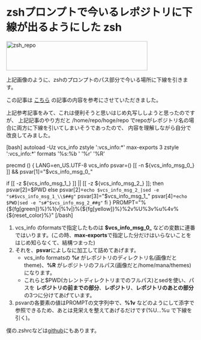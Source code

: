 zshプロンプトで今いるレポジトリに下線が出るようにした
zsh
=====
<a href="http://manaten.net/wp-content/uploads/2013/10/zsh_repo.png"><img src="http://manaten.net/wp-content/uploads/2013/10/zsh_repo.png" alt="zsh_repo" width="376" height="78" class="aligncenter size-full wp-image-809" /></a>

上記画像のように、zshのプロンプトのパス部分で今いる場所に下線を引きます。

<!--more-->

この記事は [こちら](http://shakenbu.org/yanagi/d/?date=20120306) の記事の内容を参考にさせていただきました。

上記参考記事をみて、これは便利そうと思いはじめ丸写ししようと思ったのですが、
上記記事のやり方だと /home/repo/hoge/repo でrepoがレポジトリ名の場合に両方に下線を引いてしまいそうであったので、
内容を理解しながら自分で改良してみました。

<div>[bash]
autoload -Uz vcs_info
zstyle ':vcs_info:*' max-exports 3
zstyle ':vcs_info:*' formats '%s:%b ' '%r' '%R'

precmd () {
  LANG=en_US.UTF-8 vcs_info
  psvar=()
  [[ -n ${vcs_info_msg_0_} ]] && psvar[1]="$vcs_info_msg_0_"

  if [[ -z ${vcs_info_msg_1_} ]] || [[ -z ${vcs_info_msg_2_} ]]; then
    psvar[2]=$PWD
  else
    psvar[2]=`echo $vcs_info_msg_2_|sed -e "s#$vcs_info_msg_1_\\$##g"`
    psvar[3]="$vcs_info_msg_1_"
    psvar[4]=`echo $PWD|sed -e "s#^$vcs_info_msg_2_##g"`
  fi
}
PROMPT="%{${fg[green]}%}%1(v|%1v|)%{${fg[yellow]}%}%2v%U%3v%u%4v%{${reset_color}%}"
[/bash]</div>

1. vcs_info のformatsで指定したものは **$vcs_info_msg_0_** などの変数に連番ではいります。(この時、**max-exports**で指定した分だけはいらないことをはじめ知らなくて、結構つまった)
2. それを、**psvar**によしなに加工して詰めてあげます。
    - vcs_info formatsの **%r** がレポジトリのディレクトリ名(画像だとtheme)、**%R** がレポジトリのフルパス(画像だと/home/mana/themes)になります。
    - これらと$PWD(カレントディレクトリまでのフルパス)とsedを使い、パスを **レポジトリの前までの部分**、**レポジトリ**、**レポジトリのあとの部分** の3つに分けてあげています。
3. psvarの各要素の値はPROMPTの文字列中で、**%1v** などのようにして添字で参照できるため、あとは見栄えを整えてあげるだけです(%U...%u で下線を引く)。

僕の.zshrcなどは[github](https://github.com/manaten/dotfiles)にもあります。
